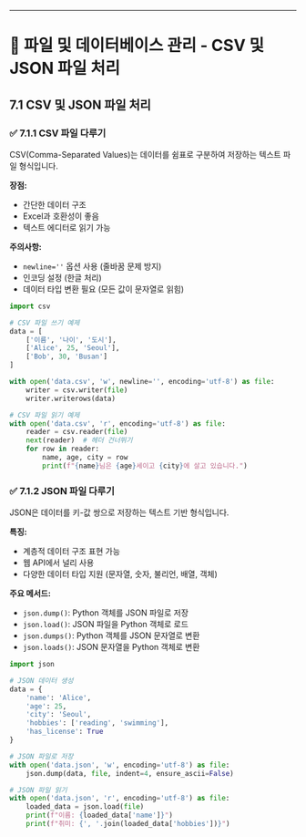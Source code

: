 ---

# 📘 파일 및 데이터베이스 관리 - CSV 및 JSON 파일 처리

## 7.1 CSV 및 JSON 파일 처리

### ✅ 7.1.1 CSV 파일 다루기
CSV(Comma-Separated Values)는 데이터를 쉼표로 구분하여 저장하는 텍스트 파일 형식입니다.

**장점:**
- 간단한 데이터 구조
- Excel과 호환성이 좋음
- 텍스트 에디터로 읽기 가능

**주의사항:**
- `newline=''` 옵션 사용 (줄바꿈 문제 방지)
- 인코딩 설정 (한글 처리)
- 데이터 타입 변환 필요 (모든 값이 문자열로 읽힘)

```python
import csv

# CSV 파일 쓰기 예제
data = [
    ['이름', '나이', '도시'],
    ['Alice', 25, 'Seoul'],
    ['Bob', 30, 'Busan']
]

with open('data.csv', 'w', newline='', encoding='utf-8') as file:
    writer = csv.writer(file)
    writer.writerows(data)

# CSV 파일 읽기 예제
with open('data.csv', 'r', encoding='utf-8') as file:
    reader = csv.reader(file)
    next(reader)  # 헤더 건너뛰기
    for row in reader:
        name, age, city = row
        print(f"{name}님은 {age}세이고 {city}에 살고 있습니다.")
```

### ✅ 7.1.2 JSON 파일 다루기
JSON은 데이터를 키-값 쌍으로 저장하는 텍스트 기반 형식입니다.

**특징:**
- 계층적 데이터 구조 표현 가능
- 웹 API에서 널리 사용
- 다양한 데이터 타입 지원 (문자열, 숫자, 불리언, 배열, 객체)

**주요 메서드:**
- `json.dump()`: Python 객체를 JSON 파일로 저장
- `json.load()`: JSON 파일을 Python 객체로 로드
- `json.dumps()`: Python 객체를 JSON 문자열로 변환
- `json.loads()`: JSON 문자열을 Python 객체로 변환

```python
import json

# JSON 데이터 생성
data = {
    'name': 'Alice',
    'age': 25,
    'city': 'Seoul',
    'hobbies': ['reading', 'swimming'],
    'has_license': True
}

# JSON 파일로 저장
with open('data.json', 'w', encoding='utf-8') as file:
    json.dump(data, file, indent=4, ensure_ascii=False)

# JSON 파일 읽기
with open('data.json', 'r', encoding='utf-8') as file:
    loaded_data = json.load(file)
    print(f"이름: {loaded_data['name']}")
    print(f"취미: {', '.join(loaded_data['hobbies'])}")
``` 